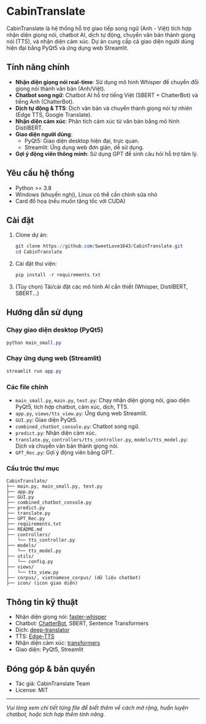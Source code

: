 # CabinTranslate

CabinTranslate là hệ thống hỗ trợ giao tiếp song ngữ (Anh - Việt) tích hợp nhận diện giọng nói, chatbot AI, dịch tự động, chuyển văn bản thành giọng nói (TTS), và nhận diện cảm xúc. Dự án cung cấp cả giao diện người dùng hiện đại bằng PyQt5 và ứng dụng web Streamlit.

## Tính năng chính
- **Nhận diện giọng nói real-time**: Sử dụng mô hình Whisper để chuyển đổi giọng nói thành văn bản (Anh/Việt).
- **Chatbot song ngữ**: Chatbot AI hỗ trợ tiếng Việt (SBERT + ChatterBot) và tiếng Anh (ChatterBot).
- **Dịch tự động & TTS**: Dịch văn bản và chuyển thành giọng nói tự nhiên (Edge TTS, Google Translate).
- **Nhận diện cảm xúc**: Phân tích cảm xúc từ văn bản bằng mô hình DistilBERT.
- **Giao diện người dùng**:
  - PyQt5: Giao diện desktop hiện đại, trực quan.
  - Streamlit: Ứng dụng web đơn giản, dễ sử dụng.
- **Gợi ý động viên thông minh**: Sử dụng GPT để sinh câu hỏi hỗ trợ tâm lý.

## Yêu cầu hệ thống
- Python >= 3.8
- Windows (khuyến nghị), Linux có thể cần chỉnh sửa nhỏ
- Card đồ họa (nếu muốn tăng tốc với CUDA)

## Cài đặt
1. Clone dự án:
   ```powershell
   git clone https://github.com/SweetLove1643/CabinTranslate.git
   cd CabinTranslate
   ```
2. Cài đặt thư viện:
   ```powershell
   pip install -r requirements.txt
   ```
3. (Tùy chọn) Tải/cài đặt các mô hình AI cần thiết (Whisper, DistilBERT, SBERT...)

## Hướng dẫn sử dụng
### Chạy giao diện desktop (PyQt5)
```powershell
python main_small.py
```

### Chạy ứng dụng web (Streamlit)
```powershell
streamlit run app.py
```

### Các file chính
- `main_small.py`, `main.py`, `test.py`: Chạy nhận diện giọng nói, giao diện PyQt5, tích hợp chatbot, cảm xúc, dịch, TTS.
- `app.py`, `views/tts_view.py`: Ứng dụng web Streamlit.
- `GUI.py`: Giao diện PyQt5.
- `combined_chatbot_console.py`: Chatbot song ngữ.
- `predict.py`: Nhận diện cảm xúc.
- `translate.py`, `controllers/tts_controller.py`, `models/tts_model.py`: Dịch và chuyển văn bản thành giọng nói.
- `GPT_Rec.py`: Gợi ý động viên bằng GPT.

### Cấu trúc thư mục
```
CabinTranslate/
├── main.py, main_small.py, test.py
├── app.py
├── GUI.py
├── combined_chatbot_console.py
├── predict.py
├── translate.py
├── GPT_Rec.py
├── requirements.txt
├── README.md
├── controllers/
│   └── tts_controller.py
├── models/
│   └── tts_model.py
├── utils/
│   └── config.py
├── views/
│   └── tts_view.py
├── corpus/, vietnamese_corpus/ (dữ liệu chatbot)
├── icon/ (icon giao diện)
```

## Thông tin kỹ thuật
- Nhận diện giọng nói: [faster-whisper](https://github.com/SYSTRAN/faster-whisper)
- Chatbot: [ChatterBot](https://github.com/gunthercox/ChatterBot), SBERT, Sentence Transformers
- Dịch: [deep-translator](https://github.com/nidhaloff/deep-translator)
- TTS: [Edge-TTS](https://github.com/ranyelhousieny/edge-tts)
- Nhận diện cảm xúc: [transformers](https://github.com/huggingface/transformers)
- Giao diện: PyQt5, Streamlit

## Đóng góp & bản quyền
- Tác giả: CabinTranslate Team
- License: MIT

---
*Vui lòng xem chi tiết từng file để biết thêm về cách mở rộng, huấn luyện chatbot, hoặc tích hợp thêm tính năng.*

